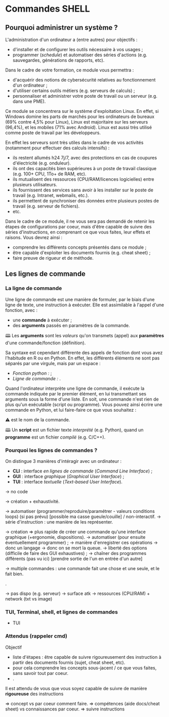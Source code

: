 <!DOCTYPE html>
<html lang="fr">
    <head>
        <meta charset="utf8"/>
        <title>CM3 (TW)</title>
		<meta name="color-scheme" content="dark light">
        <meta name="viewport" content="width=device-width, initial-scale=1"/>
        <link rel="stylesheet" href="./index.css">
        <script type="module" src="./index.js" blocking="render"></script>
    </head>
    <body class="hide_h1">
        <header></header>
        <main>
<img
  src="https://queue.simpleanalyticscdn.com/noscript.gif?timezone=Europe%2FAmsterdam&unique=false"
  referrerpolicy="no-referrer-when-downgrade"
  alt=""
/>

# Commandes SHELL

## Pourquoi administrer un système ?

L'administration d'un ordinateur a (entre autres) pour objectifs :
- d'installer et de configurer les outils nécessaire à vos usages ;
- programmer (*schedule*) et automatiser des séries d'actions (e.g. sauvegardes, générations de rapports, etc).

Dans le cadre de votre formation, ce module vous permettra :
- d'acquérir des notions de cybersécurité relatives au fonctionnement d'un ordinateur ;
- d'utiliser certains outils métiers (e.g. serveurs de calculs) ;
- personnaliser et administrer votre poste de travail ou un serveur (e.g. dans une PME).

Ce module se concentrera sur le système d'exploitation Linux. En effet, si Windows domine les parts de marchés pour les ordinateurs de bureaux (69% contre 4,5% pour Linux), Linux est majoritaire sur les serveurs (96,4%), et les mobiles (71% avec Android). Linux est aussi très utilisé comme poste de travail par les développeurs.

En effet les serveurs sont très utiles dans le cadre de vos activités (notamment pour effectuer des calculs intensifs) :
- ils restent allumés h24 7j/7, avec des protections en cas de coupures d'électricité (e.g. onduleur).
- ils ont des capacités bien supérieures à un poste de travail classique (e.g. 100+ CPU, 1To+ de RAM, etc).
- ils mutualisent des ressources (CPU/RAM/licences logicielles) entre plusieurs utilisateurs.
- ils fournissent des services sans avoir à les installer sur le poste de travail (e.g. Intranet, webmails, etc.).
- ils permettent de synchroniser des données entre plusieurs postes de travail (e.g. serveur de fichiers).
- etc.

Dans le cadre de ce module, il ne vous sera pas demandé de retenir les étapes de configurations par coeur, mais d'être capable de suivre des séries d'instructions, en comprenant ce que vous faites, leur effets et raisons. Vous devrez ainsi :
- comprendre les différents concepts présentés dans ce module ;
- être capable d'exploiter les documents fournis (e.g. cheat sheet) ;
- faire preuve de rigueur et de méthode.

## Les lignes de commande

### La ligne de commande

Une ligne de commande est une manière de formuler, par le biais d'une ligne de texte, une instruction à exécuter. Elle est assimilable à l'appel d'une fonction, avec :
- une **commande** à exécuter ;
- des **arguments** passés en paramètres de la commande.

🕮 Les **arguments** sont les *valeurs* qu'on transmets (appel) aux **paramètres** d'une commande/fonction (définition).

Sa syntaxe est cependant différente des appels de fonction dont vous avez l'habitude en R ou en Python. En effet, les différents éléments ne sont pas séparés par une virgule, mais par un espace :
- <i>Fonction python :</i> <script type="c-python">foo(1, 2, 3)</script> ;
- <i>Ligne de commande :</i> <script type="c-bash">foo 1 2 3</script>.

Quand l'ordinateur interprète une ligne de commande, il exécute la commande indiquée par le premier élément, en lui transmettant ses arguments sous la forme d'une liste. En soit, une commande n'est rien de plus qu'un exécutable (script ou programme). Vous pouvez ainsi écrire une commande en Python, et lui faire-faire ce que vous souhaitez :

<script type="c-python">
    import sys

    print('args', sys.argv) # liste des arguments de la ligne de commande.
</script>

⚠ <script type="c-python">sys.argv[0]</script> est le nom de la commande.

🕮 Un **script** est un fichier texte *interprété* (e.g. Python), quand un **programme** est un fichier *compilé* (e.g. C/C++).

### Pourquoi les lignes de commandes ?

On distingue 3 manières d'intéragir avec un ordinateur :
- **CLI** : interface *en lignes de commande* (*Command Line Interface*) ;
- **GUI** : interface *graphique* (*Graphical User Interface*) ;
- **TUI** : interface *textuelle* (*Text-based User Interface*).

-> no code

-> création + exhaustivité.

-> automatiser (programmer/reproduire/paramétrer - valeurs conditions loops) (si pas prévu) [possible ma casse gueule/couille] / non-interactif.
    -> série d'instruction : une manière de les représenter.

-> création => plus rapide de créer une commande qu'une interface graphique (+ergonomie, dispositions).
-> automatiser (pour ensuite éventuellement programmer) ;
    -> manière d'enregistrer ces opérations -> donc un langage -> donc on se mort la queue.
-> liberté des options (difficile de faire des GUI exhaustives) ;
-> chaîner des programmes différents (pas vu ici) [prendre sortie de l'un en entrée d'un autre]

-> multiple commandes : une commande fait une chose et une seule, et le fait bien.

.

-> pas dispo (e.g. serveur)
    -> surface atk
    -> ressources (CPU/RAM) + network (txt vs image)

### TUI, Terminal, shell, et lignes de commandes

+ TUI

### Attendus (rappeler cmd)

Objectif
- liste d'étapes : être capable de suivre rigoureusement des instruction à partir des documents fournis (sujet, cheat sheet, etc).
- pour cela comprendre les concepts sous-jacent / ce que vous faites, sans savoir tout par coeur.
- .

Il est attendu de vous que vous soyez capable de suivre de manière **rigoureuse** des instructions 

=> concept vs par coeur comment faire.
=> compétences (aide docs/cheat sheet) vs connaissances par coeur.
=> suivre instructions



</main>
    </body>
</html>